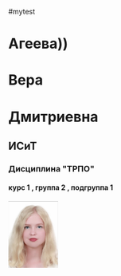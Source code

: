 #mytest
# Агеева))
# Вера
# Дмитриевна 
## ИСиТ
### Дисциплина "ТРПО"
#### курс 1 , группа 2 , подгруппа 1 

[<img src="Vera.png" width="100"/>](Vera.png)

